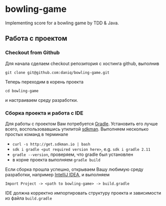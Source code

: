 # bowling-game

Implementing score for a bowling game by TDD & Java.


## Работа с проектом

### Checkout from Github

Для начала сделаем checkout репозитория с хостинга github, выполнив
```
git clone git@github.com:daniq/bowling-game.git
```
Теперь переходим в корень проекта
```
cd bowling-game
```
и настраиваем среду разработки.

### Сборка проекта и работа с IDE

Для работы с проектом Вам потребуется [Gradle](http://gradle.org). Установить его лучше всего, воспользовавшись
утилитой [sdkman](http://sdkman.io). Выполняем несколько простых команд в терминале

* ```curl -s http://get.sdkman.io | bash```
* ```sdk i gradle <put required version here>```, e.g. ```sdk i gradle 2.11```
* ```gradle --version```, проверяем, что gradle был установлен
* в корне проекта выполняем ```gradle build```

Если сборка прошла успешно, открываем Вашу любимую среду разработки, например [IntelliJ IDEA](http://www.jetbrains.com/idea/), и выполняем
```
Import Project -> <path to bowling-game> -> build.gradle
```
IDE должна корректно импортировать структуру проекта и зависимости из файла ```build.gradle```